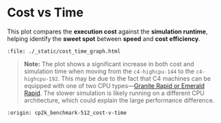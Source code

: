 # Cost vs Time

This plot compares the **execution cost** against the **simulation runtime**, helping identify the **sweet spot** between **speed** and **cost efficiency**.

```{raw} html
:file: ./_static/cost_time_graph.html
```

> **Note:**
> The plot shows a significant increase in both cost and simulation time when moving from the `c4-highcpu-144` to the `c4-highcpu-192`. This may be due to the fact that C4 machines can be equipped with one of two CPU types—[Granite Rapid or Emerald Rapid](https://cloud.google.com/compute/docs/general-purpose-machines#c4_series). The slower simulation is likely running on a different CPU architecture, which could explain the large performance difference.

```{banner_small}
:origin: cp2k_benchmark-512_cost-v-time
```